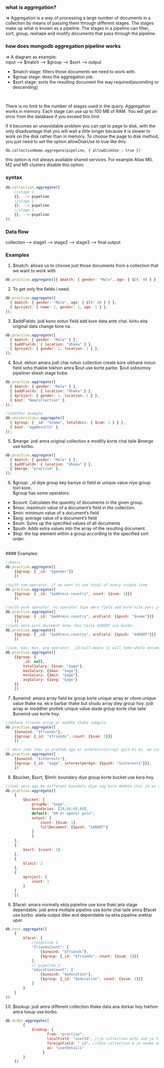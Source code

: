 ### what is aggregation?

=> Aggregation is a way of processing a large number of documents in a collection by means of passing them through different stages. The stages make up what is known as a pipeline. The stages in a pipeline can filter, sort, group, reshape and modify documents that pass through the pipeline.

### how does mongodb aggregation pipeline works

=> A diagram as example: <br>
input --> $match --> $group --> $sort --> output
<br>

- $match stage: filters those documents we need to work with.
- $group stage: does the aggregation job.
- $sort stage: sorts the resulting document the way required(ascending or descending)
<br>
<p>There is no limit to the number of stages used in the query. Aggregation works in memory. Each stage can use up to 100 MB of RAM. You will get an error from the database if you exceed this limit</p>
If it becomes an unavoidable problem you can opt to page to disk, with the only disadvantage that you will wait a little longer because it is slower to work on the disk rather than in memory. To choose the page to disk method, you just need to set the option allowDiskUse to true like this:

```
db.collectionName.aggregate(pipeline, { allowDiskUse : true })
```

this option is not always available shared services. For example Atlas M0, M2 and M5 clusters disable this option.

### syntax

```jsx
db.collection.aggregate([
    //stage 1
    {}, --> pipeline
    //stage 1
    {}, --> pipeline
    //stage 1
    {}, --> pipeline
])
```

### Data flow

collection --> stage1 --> stage2 --> stage3 --> final output

### Examples

1. $match: allows us to choose just those documents from a collection that we want to work with

```js
db.practise.aggregate([{ $match: { gender: "Male", age: { $lt: 40 } } }]);
```

2. To get only the fields i need.

```js
db.practise.aggregate([
  { $match: { gender: "Male", age: { $lt: 40 } } },
  { $project: { name: 1, gender: 1, age: 1 } },
]);
```

3. $addFields: jodi kono notun field add kore data ante chai. kintu eita original data change kore na.

```js
db.practise.aggregate([
  { $match: { gender: "Male" } },
  { $addFields: { location: "dhaka" } },
  { $project: { gender: 1, location: 1 } },
]);
```

4. $out: ekhon amara jodi chai notun collection create kore oikhane notun field soho thakbe tokhon amra $out use korte parbe. $out sobsomoy pipeliner shesh stage hobe.

```js
db.practise.aggregate([
  { $match: { gender: "Male" } },
  { $addFields: { location: "dhaka" } },
  { $project: { gender: 1, location: 1 } },
  { $out: "NewCollection" },
]);

//another example
db.universities.aggregate([
  { $group: { _id: "$name", totaldocs: { $sum: 1 } } },
  { $out: "aggResults" },
]);
```

5. $merge: jodi amra original collection e modifiy korte chai taile $merge use korbo.

```js
db.practise.aggregate([
  { $match: { gender: "Male" } },
  { $addFields: { location: "dhaka" } },
  { $merge: "practise" },
]);
```

6. $group: _id diye group key baniye oi field er unique value niye group toiri kore. <br>
$group has some operators:

- $count: Calculates the quantity of documents in the given group.
- $max: maximum value of a document’s field in the collection.
- $min: minimum value of a document’s field
- $avg: average value of a document’s field
- $sum: Sums up the specified values of all documents
- $push: Adds extra values into the array of the resulting document.
- $top: the top element within a group according to the specified sort order.
<br>
#### Examples: 

```js
//basic
db.practise.aggregate([
    {$group: { _id: "$gender"}}
    ])
```

```js
//with sum operator. if we want to see total of every unique item
db.practise.aggregate([
    {$group: { _id: "$address.country", count: {$sum: 1}}}
    ])
```
```js
//with push operator. ei operator diye amra field add kore nite pari jeta amader dorkar. ekhane name field o dekhabe sathe.
db.practise.aggregate([
    {$group: { _id: "$address.country", aroField: {$push: "$name"}}}
    ])
//jodi amra puro document ante chai taile $$ROOT use korbo.
db.practise.aggregate([
    {$group: { _id: "$address.country", aroField: {$push: "$$ROOT"}}}
    ])
```

```js
//sum, max, min, avg operator. _id:null means it will take whole document as one document.
db.practise.aggregate([
    {$group: { 
        _id: null, 
        totalSalary: {$sum: "$age"},
        maxSalary: {$max: "$age"},
        minSalary: {$min: "$age"},
        avgSalary: {$avg: "$age"}
    }}
    ])
```
7. $unwind: amara array field ke group korle unique array er vitore unique value thake na. ek e barbar thake but shudu array diey group hoy. jodi array er moddher prottek unique value alada group korte chai taile $unwind use korte hoy. 

```js
//ekhane friends array er moddhe thaka sobgulo 
db.practise.aggregate([
    {$unwind: "$friends"},
    {$group: {_id: "$friends", count: {$sum: 1}}}
    ])

// amra jodi chai je prottek age er interests(array) gulo ki ki. we can do it with unwind and group with age.
db.practise.aggregate([
    {$unwind: "$interests"},
    {$group: {_id: "$age", interestperAge: {$push: "$interests"}}},
    ])
```
8. $bucket, $sort, $limit: boundary diye group korte bucket use kora hoy. 

```js
//jodi amra age ke different boundary diye vag kore dekhte chai je ei range koto. range er baire ja thakbe oita default e thakbe. 
db.practise.aggregate([
    {
        $bucket: {
            groupBy: "$age",
            boundaries: [20,40,60,80],
            default: "80 er uporer gulo",
            output: {
                count: {$sum: 1},
                fullDocument: {$push: "$$ROOT"}
            }
            }
    },
    {
        $sort: {count: 1}
    }, 
    {
        $limit: 2
    },
    {
        $project: {
            count: 1
        }
    }
    ])

```
9. $facet: amara normally ekta pipleline use kore thaki jeta stage dependable. jodi amra multiple pipeline use korte chai taile amra $facet use korbo. alada output dibe and dependable na ekta pipeline arektar upor.
```js
db.test.aggregate([
    {
        $facet: {
            //pipeline 1
            "friendsCount": [
                {$unwind: "$friends"},
                {$group: {_id: "$friends", count: {$sum: 1}}}
            ],
            // pipeline 2
            "educationCount": [
                {$unwind: "$education"},
                {$group: {_id: "$education", count: {$sum: 1}}}
            ]
        }
    }
])

```

10. $lookup: jodi amra different collection theke data ana dorkar hoy tokhon amra looup use korbo. 

```js
db.Order.aggregate([
        {
            $lookup: {
                   from: "practise",
                   localField: "userId", //je collection achi and je field diey data anbo
                   foreignField: "_id", //onno collection e je naame ache localFiled data.
                   as: "userDetails"
                 }
        }
    ])
```